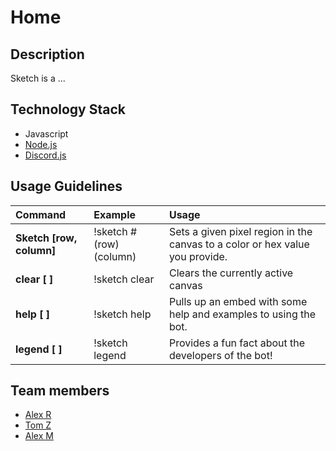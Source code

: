 # Home

## Description

Sketch is a ...

## Technology Stack
- Javascript
- [Node.js](http://nodejs.org/)
- [Discord.js](https://discord.js.org/#/)

## Usage Guidelines

| Command | Example | Usage |
| :--- | :--- | :--- |
| **Sketch \[row, column\]** | !sketch \#(row)(column) | Sets a given pixel region in the canvas to a color or hex value you provide. |
| **clear \[ ]** | !sketch clear | Clears the currently active canvas |
| **help \[ ]** | !sketch help | Pulls up an embed with some help and examples to using the bot. |
| **legend \[ ]** | !sketch legend | Provides a fun fact about the developers of the bot! |

## Team members

- [Alex R](https://github.com/arodr187)
- [Tom Z](https://github.com/Tommot4747)
- [Alex M](https://github.com/alextkd99)